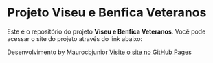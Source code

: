 # Projeto Viseu e Benfica Veteranos

Este é o repositório do projeto **Viseu e Benfica Veteranos**. Você pode acessar o site do projeto através do link abaixo:

Desenvolvimento by Maurocbjunior
[Visite o site no GitHub Pages]()
